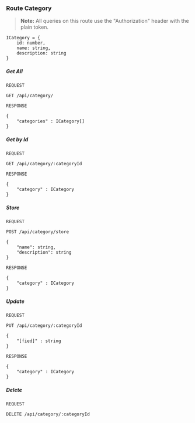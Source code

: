 ### Route Category

> **Note:** All queries on this route use the "Authorization" header with the plain token.

```
ICategory = {
    id: number,
    name: string,
    description: string
}
```

##### Get All

```
REQUEST

GET /api/category/
```

```
RESPONSE

{
    "categories" : ICategory[]
}
```

##### Get by Id

```
REQUEST

GET /api/category/:categoryId
```

```
RESPONSE

{
    "category" : ICategory
}
```

##### Store

```
REQUEST

POST /api/category/store

{
    "name": string,
	"description": string
}
```

```
RESPONSE

{
    "category" : ICategory
}
```

##### Update

```
REQUEST

PUT /api/category/:categoryId

{
    "[fied]" : string
}
```

```
RESPONSE

{
    "category" : ICategory
}
```

##### Delete

```
REQUEST

DELETE /api/category/:categoryId
```
